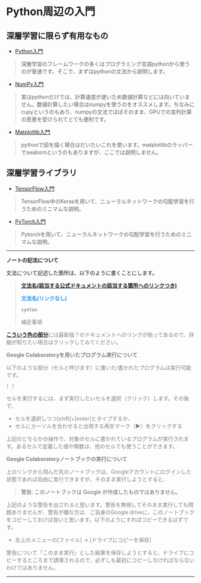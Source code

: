 # Python周辺の入門

## 深層学習に限らず有用なもの

- [Python入門](https://colab.research.google.com/github/AkinoriTanaka-phys/deeplearning_notes/blob/master/appendix/intro2python.ipynb)
>深層学習のフレームワークの多くはプログラミング言語pythonから使うのが普通です。そこで、まずはpythonの文法から説明します。
- [NumPy入門](https://colab.research.google.com/github/AkinoriTanaka-phys/deeplearning_notes/blob/master/appendix/intro2np.ipynb)
>実はpythonだけでは、計算速度が遅いため数値計算などには向いていません。数値計算したい場合はnumpyを使うのをオススメします。ちなみにcupyというのもあり、numpyの文法でほぼそのまま、GPUでの並列計算の恩恵を受けられてとても便利です。
- [Matplotlib入門](https://colab.research.google.com/github/AkinoriTanaka-phys/deeplearning_notes/blob/master/appendix/intro2plt.ipynb)
>pythonで図を描く場合はだいたいこれを使います。matplotlibのラッパーでseabornというのもありますが、ここでは説明しません。

## 深層学習ライブラリ

- [TensorFlow入門](https://colab.research.google.com/github/AkinoriTanaka-phys/deeplearning_notes/blob/master/appendix/intro2tf.ipynb)
>TensorFlow中のKerasを用いて、ニューラルネットワークの勾配学習を行うためのミニマムな説明。
- [PyTorch入門](https://colab.research.google.com/github/AkinoriTanaka-phys/deeplearning_notes/blob/master/appendix/intro2torch.ipynb)
>Pytorchを用いて、ニューラルネットワークの勾配学習を行うためのミニマムな説明。

---

**ノートの記法について**

文法について記述した箇所は、以下のように書くことにします。

> [**文法名(該当する公式ドキュメントの該当する箇所へのリンクつき)**](https://docs.python.org/ja/3/)
>
> <font color=dodgerblue>**文法名(リンクなし)**</font>
> ```python
> syntax
> ```
> <font color="gray">補足事項

[**こういう色の部分**](https://docs.python.org/ja/3/tutorial/appetite.html)には最新版？のドキュメントへのリンクが貼ってあるので、詳細が知りたい場合はクリックしてみてください。
 
**Google Colaboratoryを用いたプログラム実行について**
    
以下のような部分（セルと呼びます）に書いた/書かれたプログラムは実行可能です。
```
[ ]
```
    
セルを実行するには、まず実行したいセルを選択（クリック）します。その後で、

- セルを選択しつつ[shift]+[enter]とタイプするか、
- セルにカーソルを合わせると出現する再生マーク（▶️）をクリックする

上記のどちらかの操作で、対象のセルに書かれているプログラムが実行されます。あるセルで定義した値や関数は、他のセルでも使うことができます。

**Google Colaboratoryノートブックの実行について**

上のリンクから飛んだ先のノートブックは、Googleアカウントにログインした状態であれば自由に実行できますが、そのまま実行しようとすると、
    
> 警告: このノートブックは Google が作成したものではありません。
    
上記のような警告を出されると思います。警告を無視してそのまま実行しても問題ありませんが、警告が嫌な方は、ご自身のGoogle driveに、このノートブックをコピーしておけば良いと思います。以下のようにすればコピーできるはずです。

- 左上のメニューの[ファイル] → [ドライブにコピーを保存]

警告について「このまま実行」とした結果を保存しようとすると、ドライブにコピーするところまで誘導されるので、必ずしも最初にコピーしなければならないわけではありません。
    
---
